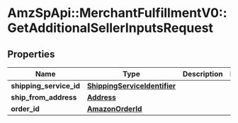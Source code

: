 # AmzSpApi::MerchantFulfillmentV0::GetAdditionalSellerInputsRequest

## Properties
Name | Type | Description | Notes
------------ | ------------- | ------------- | -------------
**shipping_service_id** | [**ShippingServiceIdentifier**](ShippingServiceIdentifier.md) |  | 
**ship_from_address** | [**Address**](Address.md) |  | 
**order_id** | [**AmazonOrderId**](AmazonOrderId.md) |  | 

